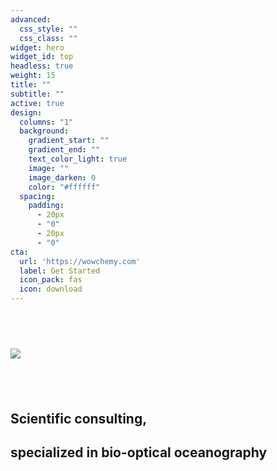 ```yaml
---
advanced:
  css_style: ""
  css_class: ""
widget: hero
widget_id: top
headless: true
weight: 15
title: ""
subtitle: ""
active: true
design:
  columns: "1"
  background:
    gradient_start: ""
    gradient_end: ""
    text_color_light: true
    image: ""
    image_darken: 0
    color: "#ffffff"
  spacing:
    padding:
      - 20px
      - "0"
      - 20px
      - "0"
cta:
  url: 'https://wowchemy.com'
  label: Get Started
  icon_pack: fas
  icon: download
---
```

## **<br>**

![](g7071.png)

## **<br>**

## Scientific consulting, **<br>**

## specialized in bio-optical oceanography

**<br>**
